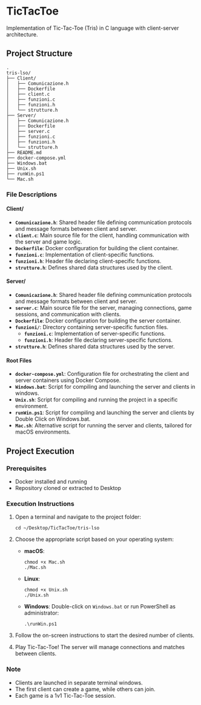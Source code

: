 # TicTacToe

Implementation of Tic-Tac-Toe (Tris) in C language with client-server architecture.

## Project Structure

```
.
tris-lso/
├── Client/
│   ├── Comunicazione.h
│   ├── Dockerfile
│   ├── client.c
│   ├── funzioni.c
│   ├── funzioni.h
│   └── strutture.h
├── Server/
│   ├── Comunicazione.h
│   ├── Dockerfile
│   ├── server.c
│   ├── funzioni.c
│   ├── funzioni.h
│   └── strutture.h
├── README.md
├── docker-compose.yml
├── Windows.bat
├── Unix.sh
├── runWin.ps1
└── Mac.sh
```
### File Descriptions

#### Client/
- **`Comunicazione.h`**: Shared header file defining communication protocols and message formats between client and server.
- **`client.c`**: Main source file for the client, handling communication with the server and game logic.
- **`Dockerfile`**: Docker configuration for building the client container.
- **`funzioni.c`**: Implementation of client-specific functions.
- **`funzioni.h`**: Header file declaring client-specific functions.
- **`strutture.h`**: Defines shared data structures used by the client.

#### Server/
- **`Comunicazione.h`**: Shared header file defining communication protocols and message formats between client and server.
- **`server.c`**: Main source file for the server, managing connections, game sessions, and communication with clients.
- **`Dockerfile`**: Docker configuration for building the server container.
- **`funzioni/`**: Directory containing server-specific function files.
  - **`funzioni.c`**: Implementation of server-specific functions.
  - **`funzioni.h`**: Header file declaring server-specific functions.
- **`strutture.h`**: Defines shared data structures used by the server.

#### Root Files
- **`docker-compose.yml`**: Configuration file for orchestrating the client and server containers using Docker Compose.
- **`Windows.bat`**: Script for compiling and launching the server and clients in windows.
- **`Unix.sh`**: Script for compiling and running the project in a specific environment.
- **`runWin.ps1`**: Script for compiling and launching the server and clients by Double Click on Windows.bat.
- **`Mac.sh`**: Alternative script for running the server and clients, tailored for macOS environments.

## Project Execution

### Prerequisites
- Docker installed and running
- Repository cloned or extracted to Desktop

### Execution Instructions

1. Open a terminal and navigate to the project folder:
   ```
   cd ~/Desktop/TicTacToe/tris-lso
   ```

2. Choose the appropriate script based on your operating system:

   - **macOS**:
     ```
     chmod +x Mac.sh
     ./Mac.sh
     ```

   - **Linux**:
     ```
     chmod +x Unix.sh
     ./Unix.sh
     ```

   - **Windows**:
     Double-click on `Windows.bat` or run PowerShell as administrator:
     ```
     .\runWin.ps1
     ```

3. Follow the on-screen instructions to start the desired number of clients.

4. Play Tic-Tac-Toe! The server will manage connections and matches between clients.

### Note
- Clients are launched in separate terminal windows.
- The first client can create a game, while others can join.
- Each game is a 1v1 Tic-Tac-Toe session.

